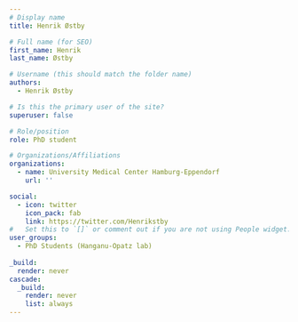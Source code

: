 ```yaml
---
# Display name
title: Henrik Østby

# Full name (for SEO)
first_name: Henrik
last_name: Østby

# Username (this should match the folder name)
authors:
  - Henrik Østby

# Is this the primary user of the site?
superuser: false

# Role/position
role: PhD student

# Organizations/Affiliations
organizations:
  - name: University Medical Center Hamburg-Eppendorf
    url: ''

social:
  - icon: twitter
    icon_pack: fab
    link: https://twitter.com/Henrikstby
#   Set this to `[]` or comment out if you are not using People widget.
user_groups:
  - PhD Students (Hanganu-Opatz lab)
  
_build:
  render: never
cascade:
  _build:
    render: never
    list: always
---
```


